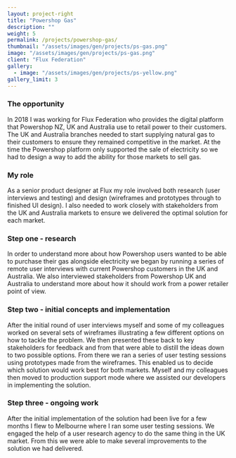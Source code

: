 ```yaml
---
layout: project-right
title: "Powershop Gas"
description: ""
weight: 5
permalink: /projects/powershop-gas/
thumbnail: "/assets/images/gen/projects/ps-gas.png"
image: "/assets/images/gen/projects/ps-gas.png"
client: "Flux Federation"
gallery:
  - image: "/assets/images/gen/projects/ps-yellow.png"
gallery_limit: 3
---
```


### The opportunity

In 2018 I was working for Flux Federation who provides the digital platform that Powershop NZ, UK and Australia use to retail power to their customers. The UK and Australia branches needed to start supplying natural gas to their customers to ensure they remained competitive in the market. At the time the Powershop platform only supported the sale of electricity so we had to design a way to add the ability for those markets to sell gas.

### My role

As a senior product designer at Flux my role involved both research (user interviews and testing) and design (wireframes and prototypes through to finished UI design). I also needed to work closely with stakeholders from the UK and Australia markets to ensure we delivered the optimal solution for each market.

### Step one - research

In order to understand more about how Powershop users wanted to be able to purchase their gas alongside electricity we began by running a series of remote user interviews with current Powershop customers in the UK and Australia. We also interviewed stakeholders from Powershop UK and Australia to understand more about how it should work from a power retailer point of view.

### Step two - initial concepts and implementation

After the initial round of user interviews myself and some of my colleagues worked on several sets of wireframes illustrating a few different options on how to tackle the problem. We then presented these back to key stakeholders for feedback and from that were able to distill the ideas down to two possible options. From there we ran a series of user testing sessions using prototypes made from the wireframes. This enabled us to decide which solution would work best for both markets. Myself and my colleagues then moved to production support mode where we assisted our developers in implementing the solution.

### Step three - ongoing work

After the initial implementation of the solution had been live for a few months I flew to Melbourne where I ran some user testing sessions. We engaged the help of a user research agency to do the same thing in the UK market. From this we were able to make several improvements to the solution we had delivered.
